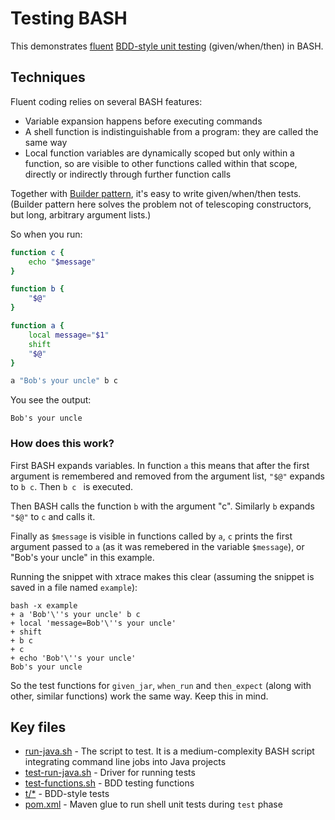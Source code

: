 # Testing BASH

This demonstrates [fluent](https://en.wikipedia.org/wiki/Fluent_interface)
[BDD-style unit testing](http://martinfowler.com/bliki/GivenWhenThen.html)
(given/when/then) in BASH.

## Techniques

Fluent coding relies on several BASH features:

* Variable expansion happens before executing commands
* A shell function is indistinguishable from a program: they are called the
  same way
* Local function variables are dynamically scoped but only within a function,
  so are visible to other functions called within that scope, directly or
  indirectly through further function calls

Together with
[Builder pattern](https://en.wikipedia.org/wiki/Builder_pattern), it's easy
to write given/when/then tests.  (Builder pattern here solves the problem
not of telescoping constructors, but long, arbitrary argument lists.)

So when you run:

```bash
function c {
    echo "$message"
}

function b {
    "$@"
}

function a {
    local message="$1"
    shift
    "$@"
}

a "Bob's your uncle" b c
```

You see the output:

```
Bob's your uncle
```

### How does this work?

First BASH expands variables.  In function `a` this means that after the first
argument is remembered and removed from the argument list, `"$@"` expands
to `b c`.  Then `b c ` is executed.

Then BASH calls the function `b` with the argument "c".  Similarly `b`
expands `"$@"` to `c` and calls it.

Finally as `$message` is visible in functions called by `a`, `c` prints the
first argument passed to `a` (as it was remebered in the variable
`$message`), or "Bob's your uncle" in this example.

Running the snippet with xtrace makes this clear (assuming the snippet is
saved in a file named `example`):

```
bash -x example
+ a 'Bob'\''s your uncle' b c
+ local 'message=Bob'\''s your uncle'
+ shift
+ b c
+ c
+ echo 'Bob'\''s your uncle'
Bob's your uncle
```

So the test functions for `given_jar`, `when_run` and `then_expect` (along
with other, similar functions) work the same way.  Keep this in mind.

## Key files

* [run-java.sh](src/main/resources/run-java.sh) - The script to test.  It is
  a medium-complexity BASH script integrating command line jobs into Java
  projects
* [test-run-java.sh](src/test/resources/test-run-java.sh) - Driver for
  running tests
* [test-functions.sh](src/test/resources/test-functions.sh) - BDD testing
  functions
* [t/*](src/test/resources/t/) - BDD-style tests
* [pom.xml](pom.xml) - Maven glue to run shell unit tests during `test` phase
